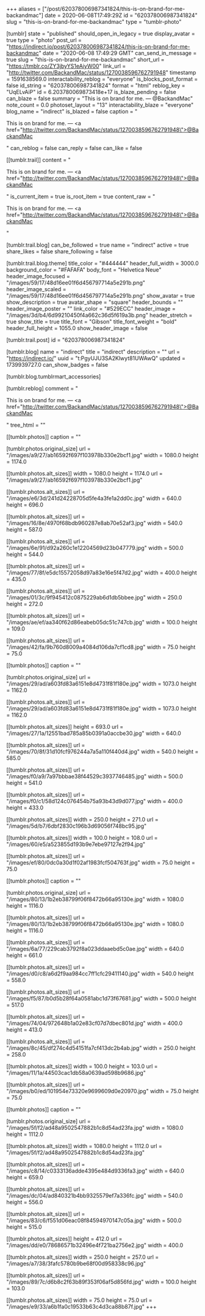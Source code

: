 +++
aliases = ["/post/620378006987341824/this-is-on-brand-for-me-backandmac"]
date = 2020-06-08T17:49:29Z
id = "620378006987341824"
slug = "this-is-on-brand-for-me-backandmac"
type = "tumblr-photo"

[tumblr]
state = "published"
should_open_in_legacy = true
display_avatar = true
type = "photo"
post_url = "https://indirect.io/post/620378006987341824/this-is-on-brand-for-me-backandmac"
date = "2020-06-08 17:49:29 GMT"
can_send_in_message = true
slug = "this-is-on-brand-for-me-backandmac"
short_url = "https://tmblr.co/ZY3jbyYS1eAiyW00"
link_url = "http://twitter.com/BackandMac/status/1270038596762791948"
timestamp = 1591638569.0
interactability_reblog = "everyone"
is_blocks_post_format = false
id_string = "620378006987341824"
format = "html"
reblog_key = "UqELvAiP"
id = 6.203780069873418e+17
is_blaze_pending = false
can_blaze = false
summary = "This is on brand for me. — @BackandMac"
note_count = 0.0
photoset_layout = "13"
interactability_blaze = "everyone"
blog_name = "indirect"
is_blazed = false
caption = "<p>This is on brand for me. — <a href=\"http://twitter.com/BackandMac/status/1270038596762791948\">@BackandMac</a></p>"
can_reblog = false
can_reply = false
can_like = false

[[tumblr.trail]]
content = "<p>This is on brand for me. &mdash; <a href=\"http://twitter.com/BackandMac/status/1270038596762791948\">@BackandMac</a></p>"
is_current_item = true
is_root_item = true
content_raw = "<p>This is on brand for me. — <a href=\"http://twitter.com/BackandMac/status/1270038596762791948\">@BackandMac</a></p>"

[tumblr.trail.blog]
can_be_followed = true
name = "indirect"
active = true
share_likes = false
share_following = false

[tumblr.trail.blog.theme]
title_color = "#444444"
header_full_width = 3000.0
background_color = "#FAFAFA"
body_font = "Helvetica Neue"
header_image_focused = "/images/59/17/48d16ee01f6d456797714a5e291b.png"
header_image_scaled = "/images/59/17/48d16ee01f6d456797714a5e291b.png"
show_avatar = true
show_description = true
avatar_shape = "square"
header_bounds = ""
header_image_poster = ""
link_color = "#529ECC"
header_image = "/images/3d/b4/6d99210450f4a662c36d5f619a3b.png"
header_stretch = true
show_title = true
title_font = "Gibson"
title_font_weight = "bold"
header_full_height = 1055.0
show_header_image = false

[tumblr.trail.post]
id = "620378006987341824"

[tumblr.blog]
name = "indirect"
title = "indirect"
description = ""
url = "https://indirect.io/"
uuid = "t:PgyUJU3SA2Klwyt81UWAwQ"
updated = 1739939727.0
can_show_badges = false

[tumblr.blog.tumblrmart_accessories]

[tumblr.reblog]
comment = "<p>This is on brand for me. — <a href=\"http://twitter.com/BackandMac/status/1270038596762791948\">@BackandMac</a></p>"
tree_html = ""

[[tumblr.photos]]
caption = ""

[tumblr.photos.original_size]
url = "/images/a9/27/ab16592f697f103978b330e2bcf1.jpg"
width = 1080.0
height = 1174.0

[[tumblr.photos.alt_sizes]]
width = 1080.0
height = 1174.0
url = "/images/a9/27/ab16592f697f103978b330e2bcf1.jpg"

[[tumblr.photos.alt_sizes]]
url = "/images/e6/3d/241d24228705d5fe4a3fe1a2dd0c.jpg"
width = 640.0
height = 696.0

[[tumblr.photos.alt_sizes]]
url = "/images/16/8e/4970f68bdb960287e8ab70e52af3.jpg"
width = 540.0
height = 587.0

[[tumblr.photos.alt_sizes]]
url = "/images/6e/91/d92a260c1e12204569d23b047779.jpg"
width = 500.0
height = 544.0

[[tumblr.photos.alt_sizes]]
url = "/images/77/8f/e5dc15572058d97a83e16e5f47d2.jpg"
width = 400.0
height = 435.0

[[tumblr.photos.alt_sizes]]
url = "/images/01/3c/9f945412c0875229ab6d1db5bbee.jpg"
width = 250.0
height = 272.0

[[tumblr.photos.alt_sizes]]
url = "/images/ae/ef/aa340f62d86eabeb05dc51c747cb.jpg"
width = 100.0
height = 109.0

[[tumblr.photos.alt_sizes]]
url = "/images/42/fa/9b760d8009a4084d106da7cf1cd8.jpg"
width = 75.0
height = 75.0

[[tumblr.photos]]
caption = ""

[tumblr.photos.original_size]
url = "/images/29/ad/a603fd83a6151e8d4731f81f180e.jpg"
width = 1073.0
height = 1162.0

[[tumblr.photos.alt_sizes]]
url = "/images/29/ad/a603fd83a6151e8d4731f81f180e.jpg"
width = 1073.0
height = 1162.0

[[tumblr.photos.alt_sizes]]
height = 693.0
url = "/images/27/1a/12551bad785a85b0391a0accbe30.jpg"
width = 640.0

[[tumblr.photos.alt_sizes]]
url = "/images/70/8f/31d10fcf976244a7a5a110f440d4.jpg"
width = 540.0
height = 585.0

[[tumblr.photos.alt_sizes]]
url = "/images/f0/a9/7a97bbbae38f44529c3937746485.jpg"
width = 500.0
height = 541.0

[[tumblr.photos.alt_sizes]]
url = "/images/f0/c1/58d124c076454b75a93b43d9d077.jpg"
width = 400.0
height = 433.0

[[tumblr.photos.alt_sizes]]
width = 250.0
height = 271.0
url = "/images/5d/b7/6dbf2830c196b3d69056f748bc95.jpg"

[[tumblr.photos.alt_sizes]]
width = 100.0
height = 108.0
url = "/images/60/e5/a523855d193b9e7ebe97127e2f94.jpg"

[[tumblr.photos.alt_sizes]]
url = "/images/ef/80/0dc0a30d1f02af1983fcf504763f.jpg"
width = 75.0
height = 75.0

[[tumblr.photos]]
caption = ""

[tumblr.photos.original_size]
url = "/images/80/13/1b2eb38799f06f8472b66a95130e.jpg"
width = 1080.0
height = 1116.0

[[tumblr.photos.alt_sizes]]
url = "/images/80/13/1b2eb38799f06f8472b66a95130e.jpg"
width = 1080.0
height = 1116.0

[[tumblr.photos.alt_sizes]]
url = "/images/6a/77/229cab3792f8a023ddaaebd5c0ae.jpg"
width = 640.0
height = 661.0

[[tumblr.photos.alt_sizes]]
url = "/images/d0/c8/a6d2f9aa984cc7ff1cfc29411140.jpg"
width = 540.0
height = 558.0

[[tumblr.photos.alt_sizes]]
url = "/images/f5/87/b0d5b28f64a0581abc1d73f67681.jpg"
width = 500.0
height = 517.0

[[tumblr.photos.alt_sizes]]
url = "/images/74/04/972648b1a02e83cf07d7dbec801d.jpg"
width = 400.0
height = 413.0

[[tumblr.photos.alt_sizes]]
url = "/images/8c/45/df274c4d54151fa7cf413dc2b4ab.jpg"
width = 250.0
height = 258.0

[[tumblr.photos.alt_sizes]]
width = 100.0
height = 103.0
url = "/images/11/1a/44503cac1db58a0639ad598b9686.jpg"

[[tumblr.photos.alt_sizes]]
url = "/images/b0/ed/101954e73320e9699609d0e20970.jpg"
width = 75.0
height = 75.0

[[tumblr.photos]]
caption = ""

[tumblr.photos.original_size]
url = "/images/5f/f2/ad48a9502547882b1c8d54ad23fa.jpg"
width = 1080.0
height = 1112.0

[[tumblr.photos.alt_sizes]]
width = 1080.0
height = 1112.0
url = "/images/5f/f2/ad48a9502547882b1c8d54ad23fa.jpg"

[[tumblr.photos.alt_sizes]]
url = "/images/c8/14/c0333136adde4395e484d9336fa3.jpg"
width = 640.0
height = 659.0

[[tumblr.photos.alt_sizes]]
url = "/images/dc/04/ad840321b4bb9325579ef7a336fc.jpg"
width = 540.0
height = 556.0

[[tumblr.photos.alt_sizes]]
url = "/images/83/c6/f551d06eac08f84594970147c05a.jpg"
width = 500.0
height = 515.0

[[tumblr.photos.alt_sizes]]
height = 412.0
url = "/images/dd/e0/78686571b32496e4f721ba2756e2.jpg"
width = 400.0

[[tumblr.photos.alt_sizes]]
width = 250.0
height = 257.0
url = "/images/a7/38/3fafc5780b9be68f00d958338c96.jpg"

[[tumblr.photos.alt_sizes]]
url = "/images/89/7c/d6b8c2f63b89f353f06af5d856fd.jpg"
width = 100.0
height = 103.0

[[tumblr.photos.alt_sizes]]
width = 75.0
height = 75.0
url = "/images/e9/33/a6b1fa0c19533b63c4d3ca88b87f.jpg"
+++
